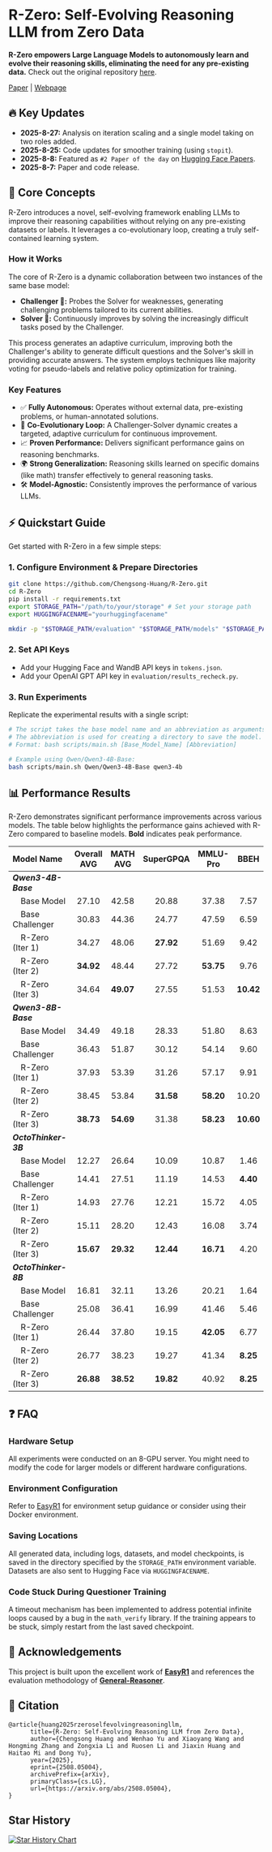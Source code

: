 # R-Zero: Self-Evolving Reasoning LLM from Zero Data

**R-Zero empowers Large Language Models to autonomously learn and evolve their reasoning skills, eliminating the need for any pre-existing data.** Check out the original repository [here](https://github.com/Chengsong-Huang/R-Zero).

[Paper](https://arxiv.org/abs/2508.05004) | [Webpage](https://chengsong-huang.github.io/R-Zero.github.io/)

## 🔥 Key Updates

*   **2025-8-27:** Analysis on iteration scaling and a single model taking on two roles added.
*   **2025-8-25:** Code updates for smoother training (using `stopit`).
*   **2025-8-8:** Featured as `#2 Paper of the day` on [Hugging Face Papers](https://huggingface.co/papers/2508.05004).
*   **2025-8-7:** Paper and code release.

## 🚀 Core Concepts

R-Zero introduces a novel, self-evolving framework enabling LLMs to improve their reasoning capabilities without relying on any pre-existing datasets or labels.  It leverages a co-evolutionary loop, creating a truly self-contained learning system.

### How it Works

The core of R-Zero is a dynamic collaboration between two instances of the same base model:

*   **Challenger 🎯:** Probes the Solver for weaknesses, generating challenging problems tailored to its current abilities.
*   **Solver 🧠:**  Continuously improves by solving the increasingly difficult tasks posed by the Challenger.

This process generates an adaptive curriculum, improving both the Challenger's ability to generate difficult questions and the Solver's skill in providing accurate answers.  The system employs techniques like majority voting for pseudo-labels and relative policy optimization for training.

### Key Features

*   ✅ **Fully Autonomous:** Operates without external data, pre-existing problems, or human-annotated solutions.
*   🔄 **Co-Evolutionary Loop:**  A Challenger-Solver dynamic creates a targeted, adaptive curriculum for continuous improvement.
*   📈 **Proven Performance:** Delivers significant performance gains on reasoning benchmarks.
*   🌍 **Strong Generalization:**  Reasoning skills learned on specific domains (like math) transfer effectively to general reasoning tasks.
*   🛠️ **Model-Agnostic:** Consistently improves the performance of various LLMs.

## ⚡️ Quickstart Guide

Get started with R-Zero in a few simple steps:

### 1. Configure Environment & Prepare Directories

```bash
git clone https://github.com/Chengsong-Huang/R-Zero.git
cd R-Zero
pip install -r requirements.txt
export STORAGE_PATH="/path/to/your/storage" # Set your storage path
export HUGGINGFACENAME="yourhuggingfacename"

mkdir -p "$STORAGE_PATH/evaluation" "$STORAGE_PATH/models" "$STORAGE_PATH/generated_question" "$STORAGE_PATH/temp_results"
```

### 2.  Set API Keys

*   Add your Hugging Face and WandB API keys in `tokens.json`.
*   Add your OpenAI GPT API key in `evaluation/results_recheck.py`.

### 3. Run Experiments

Replicate the experimental results with a single script:

```bash
# The script takes the base model name and an abbreviation as arguments
# The abbreviation is used for creating a directory to save the model.
# Format: bash scripts/main.sh [Base_Model_Name] [Abbreviation]

# Example using Qwen/Qwen3-4B-Base:
bash scripts/main.sh Qwen/Qwen3-4B-Base qwen3-4b
```

## 📊 Performance Results

R-Zero demonstrates significant performance improvements across various models.  The table below highlights the performance gains achieved with R-Zero compared to baseline models. **Bold** indicates peak performance.

| Model Name         | Overall AVG | MATH AVG | SuperGPQA | MMLU-Pro | BBEH |
| :----------------- | :---------: | :------: | :-------: | :------: | :--: |
| ***Qwen3-4B-Base*** |             |          |           |          |      |
| &emsp;Base Model   |    27.10    |   42.58  |    20.88  |   37.38  | 7.57 |
| &emsp;Base Challenger |   30.83    |   44.36  |    24.77  |   47.59  | 6.59 |
| &emsp;R-Zero (Iter 1) |   34.27    |   48.06  |  **27.92**  |   51.69  | 9.42 |
| &emsp;R-Zero (Iter 2) | **34.92**  |   48.44  |    27.72  | **53.75**  | 9.76 |
| &emsp;R-Zero (Iter 3) |   34.64    |  **49.07**  |    27.55  |   51.53  | **10.42**|
| ***Qwen3-8B-Base*** |             |          |           |          |      |
| &emsp;Base Model   |    34.49    |   49.18  |    28.33  |   51.80  | 8.63 |
| &emsp;Base Challenger |   36.43    |   51.87  |    30.12  |   54.14  | 9.60 |
| &emsp;R-Zero (Iter 1) |   37.93    |   53.39  |    31.26  |   57.17  | 9.91 |
| &emsp;R-Zero (Iter 2) |   38.45    |   53.84  |  **31.58**  | **58.20**  | 10.20|
| &emsp;R-Zero (Iter 3) |  **38.73**   |  **54.69**  |    31.38  |   **58.23**  |  **10.60**|
| ***OctoThinker-3B*** |             |          |           |          |      |
| &emsp;Base Model   |    12.27    |   26.64  |    10.09  |   10.87  | 1.46 |
| &emsp;Base Challenger |   14.41    |   27.51  |    11.19  |   14.53  | **4.40** |
| &emsp;R-Zero (Iter 1) |   14.93    |   27.76  |    12.21  |   15.72  | 4.05 |
| &emsp;R-Zero (Iter 2) |   15.11    |   28.20  |    12.43  |   16.08  | 3.74 |
| &emsp;R-Zero (Iter 3) |  **15.67**   |  **29.32**  |  **12.44**  |  **16.71**   | 4.20 |
| ***OctoThinker-8B*** |             |          |           |          |      |
| &emsp;Base Model   |    16.81    |   32.11  |    13.26  |   20.21  | 1.64 |
| &emsp;Base Challenger |   25.08    |   36.41  |    16.99  |   41.46  | 5.46 |
| &emsp;R-Zero (Iter 1) |   26.44    |   37.80  |    19.15  |  **42.05**  | 6.77 |
| &emsp;R-Zero (Iter 2) |   26.77    |   38.23  |    19.27  |   41.34  | **8.25** |
| &emsp;R-Zero (Iter 3) |  **26.88**   |  **38.52**  |  **19.82**  |   40.92  |  **8.25**|

## ❓ FAQ

### Hardware Setup

All experiments were conducted on an 8-GPU server. You might need to modify the code for larger models or different hardware configurations.

### Environment Configuration

Refer to [EasyR1](https://github.com/hiyouga/EasyR1/tree/main) for environment setup guidance or consider using their Docker environment.

### Saving Locations

All generated data, including logs, datasets, and model checkpoints, is saved in the directory specified by the `STORAGE_PATH` environment variable.  Datasets are also sent to Hugging Face via `HUGGINGFACENAME`.

### Code Stuck During Questioner Training

A timeout mechanism has been implemented to address potential infinite loops caused by a bug in the `math_verify` library. If the training appears to be stuck, simply restart from the last saved checkpoint.

## 🙏 Acknowledgements

This project is built upon the excellent work of [**EasyR1**](https://github.com/hiyouga/EasyR1/tree/main) and references the evaluation methodology of [**General-Reasoner**](https://github.com/TIGER-AI-Lab/General-Reasoner).

## 💬 Citation

```
@article{huang2025rzeroselfevolvingreasoningllm,
      title={R-Zero: Self-Evolving Reasoning LLM from Zero Data}, 
      author={Chengsong Huang and Wenhao Yu and Xiaoyang Wang and Hongming Zhang and Zongxia Li and Ruosen Li and Jiaxin Huang and Haitao Mi and Dong Yu},
      year={2025},
      eprint={2508.05004},
      archivePrefix={arXiv},
      primaryClass={cs.LG},
      url={https://arxiv.org/abs/2508.05004}, 
}
```

## Star History

[![Star History Chart](https://api.star-history.com/svg?repos=Chengsong-Huang/R-Zero&type=Date)](https://star-history.com/#Chengsong-Huang/R-Zero&Date)